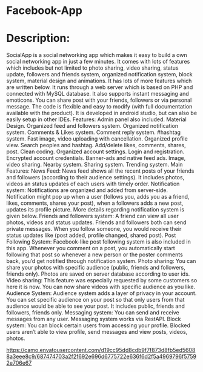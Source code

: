 # Facebook-App

# Description:
SocialApp is a social networking app which makes it easy to build a own social networking app in just a few minutes. It comes with lots of features which includes but not limited to photo sharing, video sharing, status update, followers and friends system, organized notification system, block system, material design and animations. It has lots of more features which are written below. It runs through a web server which is based on PHP and connected with MySQL database. It also supports instant messaging and emoticons. You can share post with your friends, followers or via personal message. The code is flexible and easy to modify (with full documentation available with the product). It is developed in android studio, but can also be easily setup in other IDEs.
Features:
Admin panel also included.
Material Design.
Organized feed and followers system.
Organized notification system.
Comments & Likes system.
Comment reply system.
#hashtag system.
Fast image, video uploading with cancellation.
Organized profile view.
Search peoples and hashtag.
Add/delete likes, comments, shares, post.
Clean coding.
Organized account settings.
Login and registration.
Encrypted account credentials.
Banner-ads and native feed ads.
Image, video sharing.
Nearby system.
Sharing system.
Trending system.
Main Features:
News Feed: News feed shows all the recent posts of your friends and followers (according to their audience settings). It includes photos, videos an status updates of each users with timely order.
Notification system: Notifications are organized and added from server-side. Notification might pop up when a user (follows you, adds you as a friend, likes, comments, shares your post), when a followers adds a new post, updates its profile picture. More details regarding notification system is given below.
Friends and followers system: A friend can view all user photos, videos and status updates. Friends and followers both can send private messages. When you follow someone, you would receive their status updates like (post added, profile changed, shared post).
Post Following System: Facebook-like post following system is also included in this app. Whenever you comment on a post, you automatically start following that post so whenever a new person or the poster comments back, you’d get notified through notification system.
Photo sharing: You can share your photos with specific audience (public, friends and followers, friends only). Photos are saved on server database according to user ids.
Video sharing: This feature was especially requested by some customers so here it is now. You can now share videos with specific audience as you like.
Audience System: Audience system adds a layer of privacy in your account. You can set specific audience on your post so that only users from that audience would be able to see your post. It includes public, friends and followers, friends only.
Messaging system: You can send and receive messages from any user. Messaging system works via RestAPI.
Block system: You can block certain users from accessing your profile. Blocked users aren’t able to view profile, send messages and view posts, videos, photos.

https://camo.envatousercontent.com/d19cc95dd8cdb9f7f873d8fb5ed56088a3eee8c9/687474703a2f2f692e696d6775722e636f6d2f5a4969796f57592e706e67
